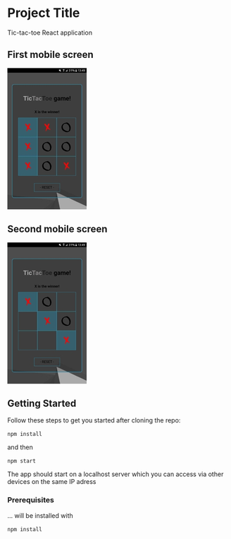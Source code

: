 # Project Title

Tic-tac-toe React application



## First mobile screen
![First Screen](src/assets/first-resize.jpg "First screen on mobile")

## Second mobile screen
![Second Screen](src/assets/second-resize.jpg "First screen on mobile")




## Getting Started

Follow these steps to get you started after cloning the repo:

```
npm install
```

and then

```
npm start
```

The app should start on a localhost server which you can access via other devices on the same IP adress



### Prerequisites

... will be installed with 

```
npm install
```




